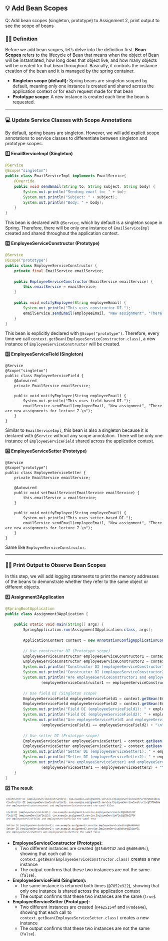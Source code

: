 ## 💡 Add Bean Scopes

Q: Add bean scopes (singleton, prototype) to Assignment 2, print output to see the scope of beans

### 👩‍🏫 Definition

Before we add bean scopes, let’s delve into the definition first. **Bean Scopes** refers to the lifecycle of Bean that means when the object of Bean will be instantiated, how long does that object live, and how many objects will be created for that bean throughout. Basically, it controls the instance creation of the bean and it is managed by the spring container.

- **Singleton scope (default):** Spring beans are singleton scoped by default, meaning only one instance is created and shared across the application context or for each request made for that bean
- **Prototype scope:** A new instance is created each time the bean is requested.

---

### 💻 Update Service Classes with Scope Annotations

By default, spring beans are singleton. However, we will add explicit scope annotations to service classes to differentiate between singleton and prototype scopes.

**1️⃣ EmailServiceImpl (Singleton)**

```java
@Service
@Scope("singleton")
public class EmailServiceImpl implements EmailService{
    @Override
    public void sendEmail(String to, String subject, String body) {
        System.out.println("Sending email to: " + to);
        System.out.println("Subject: " + subject);
        System.out.println("Body: " + body);
    }
}
```

This bean is declared with `@Service`, which by default is a singleton scope in Spring. Therefore, there will be only one instance of `EmailServiceImpl` created and shared throughout the application context.

**2️⃣ EmployeeServiceConstructor (Prototype)**

```java
@Service
@Scope("prototype")
public class EmployeeServiceConstructor {
    private final EmailService emailService;

    public EmployeeServiceConstructor(EmailService emailService) {
        this.emailService = emailService;
    }

    public void notifyEmployee(String employeeEmail) {
        System.out.println("This uses constructor DI.");
        emailService.sendEmail(employeeEmail, "New assignment", "There are new assignments for lecture 7. \n");
    }
}
```

This bean is explicitly declared with `@Scope("prototype")`. Therefore, every time we call `context.getBean(EmployeeServiceConstructor.class)`, a new instance of `EmployeeServiceConstructor` will be created.

**3️⃣ EmployeeServiceField (Singleton)**

```
@Service
@Scope("singleton")
public class EmployeeServiceField {
    @Autowired
    private EmailService emailService;

    public void notifyEmployee(String employeeEmail) {
        System.out.println("This uses field-based DI.");
        emailService.sendEmail(employeeEmail, "New assignment", "There are new assignments for lecture 7.\n");
    }
}
```

Similar to `EmailServiceImpl`, this bean is also a singleton because it is declared with `@Service` without any scope annotation. There will be only one instance of `EmployeeServiceField` shared across the application context.

**4️⃣ EmployeeServiceSetter (Prototype)**

```
@Service
@Scope("prototype")
public class EmployeeServiceSetter {
    private EmailService emailService;

    @Autowired
    public void setEmailService(EmailService emailService) {
        this.emailService = emailService;
    }

    public void notifyEmployee(String employeeEmail) {
        System.out.println("This uses setter-based DI.");
        emailService.sendEmail(employeeEmail, "New assignment", "There are new assignments for lecture 7.\n");
    }
}

```

Same like `EmployeeServiceConstructor`.

---

### 👩‍💻 Print Output to Observe Bean Scopes

In this step, we will add logging statements to print the memory addresses of the beans to demonstrate whether they refer to the same object or different objects.

**1️⃣ Assignment3Application**

```java
@SpringBootApplication
public class Assignment3Application {

	public static void main(String[] args) {
		SpringApplication.run(Assignment3Application.class, args);

		ApplicationContext context = new AnnotationConfigApplicationContext(com.example.assignment3.config.AppConfig.class);

		// Use constructor DI (Prototype scope)
		EmployeeServiceConstructor employeeServiceConstructor1 = context.getBean(EmployeeServiceConstructor.class);
		EmployeeServiceConstructor employeeServiceConstructor2 = context.getBean(EmployeeServiceConstructor.class);
        System.out.println("Constructor DI (employeeServiceConstructor1): " + employeeServiceConstructor1);
        System.out.println("Constructor DI (employeeServiceConstructor2): " + employeeServiceConstructor2);
        System.out.println("Are employeeServiceConstructor1 and employeeServiceConstructor2 the same? " +
				(employeeServiceConstructor1 == employeeServiceConstructor2) + "\n");

		// Use field DI (Singleton scope)
		EmployeeServiceField employeeServiceField1 = context.getBean(EmployeeServiceField.class);
        EmployeeServiceField employeeServiceField2 = context.getBean(EmployeeServiceField.class);
        System.out.println("Field DI (employeeServiceField1): " + employeeServiceField1);
        System.out.println("Field DI (employeeServiceField2): " + employeeServiceField2);
        System.out.println("Are employeeServiceField1 and employeeServiceField2 the same? " +
                (employeeServiceField1 == employeeServiceField2) + "\n");

		// Use setter DI (Prototype scope)
		EmployeeServiceSetter employeeServiceSetter1 = context.getBean(EmployeeServiceSetter.class);
        EmployeeServiceSetter employeeServiceSetter2 = context.getBean(EmployeeServiceSetter.class);
        System.out.println("Setter DI (employeeServiceSetter1): " + employeeServiceSetter1);
        System.out.println("Setter DI (employeeServiceSetter2): " + employeeServiceSetter2);
        System.out.println("Are employeeServiceSetter1 and employeeServiceSetter2 the same? " +
                (employeeServiceSetter1 == employeeServiceSetter2) + "\n");
	}
}
```

**2️⃣ The result**

![Result](result.png)

- **EmployeeServiceConstructor (Prototype):**
    - Two different instances are created (`@15db9742` and `@6d06d69c`), showing that each call to `context.getBean(EmployeeServiceConstructor.class)` creates a new instance
    - The output confirms that these two instances are not the same (`false`).
- **EmployeeServiceField (Singleton):**
    - The same instance is returned both times (`@7852e922`), showing that only one instance is shared across the application context
    - The output confirms that these two instances are the same (`true`).
- **EmployeeServiceSetter (Prototype):**
    - Two different instances are created (`@4e25154f` and `@70dea4e`), showing that each call to `context.getBean(EmployeeServiceSetter.class)` creates a new instance
    - The output confirms that these two instances are not the same (`false`).